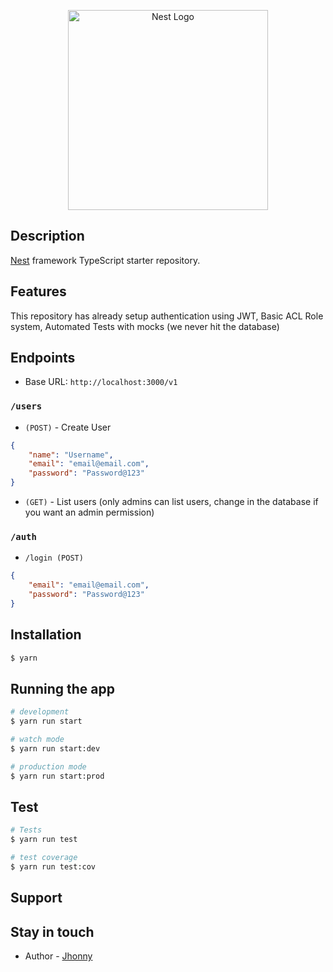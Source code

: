 <p align="center">
  <a href="http://nestjs.com/" target="blank"><img src="https://nestjs.com/img/logo_text.svg" width="320" alt="Nest Logo" /></a>
</p>


## Description

[Nest](https://github.com/nestjs/nest) framework TypeScript starter repository.

## Features

This repository has already setup authentication using JWT, Basic ACL Role system, Automated Tests with mocks (we never hit the database)

## Endpoints

- Base URL: `http://localhost:3000/v1`

### `/users`
- `(POST)` - Create User
```json
{
	"name": "Username",
	"email": "email@email.com",
	"password": "Password@123"
}
```

- `(GET)` - List users (only admins can list users, change in the database if you want an admin permission)

### `/auth`
- `/login (POST)`
```json
{
	"email": "email@email.com",
	"password": "Password@123"
}
```


## Installation

```bash
$ yarn
```

## Running the app

```bash
# development
$ yarn run start

# watch mode
$ yarn run start:dev

# production mode
$ yarn run start:prod
```

## Test

```bash
# Tests
$ yarn run test

# test coverage
$ yarn run test:cov
```

## Support


## Stay in touch

- Author - [Jhonny](https://github.com/remxk2)

